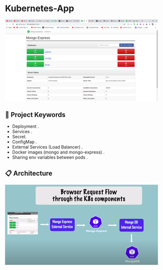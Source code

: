 # Kubernetes-App
<p style="text-align: center;">
  <img src="./assets/images/screenshot.png"/>
</p>

## 🎉 Project Keywords 

- Deployment .
- Services . 
- Secret. 
- ConfigMap . 
- External Services (Load Balancer) . 
- Docker images (mongo and mongo-express) . 
- Sharing env variables between pods . 


## 📋 Architecture  

<p style="text-align: center;">
  <img src="./assets/images/archtiecture.png"/>
</p>

